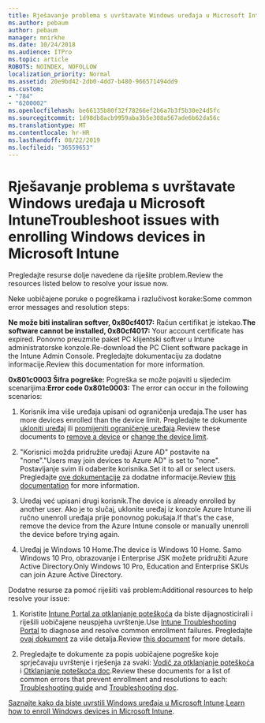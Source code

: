 ```yaml
---
title: Rješavanje problema s uvrštavate Windows uređaja u Microsoft Intune
ms.author: pebaum
author: pebaum
manager: mnirkhe
ms.date: 10/24/2018
ms.audience: ITPro
ms.topic: article
ROBOTS: NOINDEX, NOFOLLOW
localization_priority: Normal
ms.assetid: 20e9bd42-2db0-4dd7-b480-966571494dd9
ms.custom:
- "784"
- "6200002"
ms.openlocfilehash: be66135b80f32f78266ef2b6a7b3f5b30e24d5fc
ms.sourcegitcommit: 1d98db8acb9959aba3b5e308a567ade6b62da56c
ms.translationtype: MT
ms.contentlocale: hr-HR
ms.lasthandoff: 08/22/2019
ms.locfileid: "36559653"
---
```

# <a name="troubleshoot-issues-with-enrolling-windows-devices-in-microsoft-intune"></a><span data-ttu-id="3511d-102">Rješavanje problema s uvrštavate Windows uređaja u Microsoft Intune</span><span class="sxs-lookup"><span data-stu-id="3511d-102">Troubleshoot issues with enrolling Windows devices in Microsoft Intune</span></span>

<span data-ttu-id="3511d-103">Pregledajte resurse dolje navedene da riješite problem.</span><span class="sxs-lookup"><span data-stu-id="3511d-103">Review the resources listed below to resolve your issue now.</span></span>
  
<span data-ttu-id="3511d-104">Neke uobičajene poruke o pogreškama i razlučivost korake:</span><span class="sxs-lookup"><span data-stu-id="3511d-104">Some common error messages and resolution steps:</span></span>
  
 <span data-ttu-id="3511d-105">**Ne može biti instaliran softver, 0x80cf4017:** Račun certifikat je istekao.</span><span class="sxs-lookup"><span data-stu-id="3511d-105">**The software cannot be installed, 0x80cf4017:** Your account certificate has expired.</span></span> <span data-ttu-id="3511d-106">Ponovno preuzmite paket PC klijentski softver u Intune administratorske konzole.</span><span class="sxs-lookup"><span data-stu-id="3511d-106">Re-download the PC Client software package in the Intune Admin Console.</span></span> <span data-ttu-id="3511d-107">Pregledajte dokumentaciju za dodatne informacije.</span><span class="sxs-lookup"><span data-stu-id="3511d-107">Review this documentation for more information.</span></span>
  
 <span data-ttu-id="3511d-108">**0x801c0003 Šifra pogreške:** Pogreška se može pojaviti u sljedećim scenarijima:</span><span class="sxs-lookup"><span data-stu-id="3511d-108">**Error code 0x801c0003:** The error can occur in the following scenarios:</span></span>
  
1. <span data-ttu-id="3511d-109">Korisnik ima više uređaja upisani od ograničenja uređaja.</span><span class="sxs-lookup"><span data-stu-id="3511d-109">The user has more devices enrolled than the device limit.</span></span> <span data-ttu-id="3511d-110">Pregledajte te dokumente [ukloniti uređaj](https://docs.microsoft.com/intune/devices-wipe) ili [promijeniti ograničenje uređaja](https://docs.microsoft.com/intune/enrollment-restrictions-set#set-device-limit-restrictions).</span><span class="sxs-lookup"><span data-stu-id="3511d-110">Review these documents to [remove a device](https://docs.microsoft.com/intune/devices-wipe) or [change the device limit](https://docs.microsoft.com/intune/enrollment-restrictions-set#set-device-limit-restrictions).</span></span>

2. <span data-ttu-id="3511d-111">"Korisnici možda pridružite uređaji Azure AD" postavite na "none".</span><span class="sxs-lookup"><span data-stu-id="3511d-111">"Users may join devices to Azure AD" is set to "none".</span></span> <span data-ttu-id="3511d-112">Postavljanje svim ili odaberite korisnika.</span><span class="sxs-lookup"><span data-stu-id="3511d-112">Set it to all or select users.</span></span> <span data-ttu-id="3511d-113">Pregledajte [ove dokumentacije](https://docs.microsoft.com/azure/active-directory/device-management-azure-portal#configure-device-settings) za dodatne informacije.</span><span class="sxs-lookup"><span data-stu-id="3511d-113">Review [this documentation](https://docs.microsoft.com/azure/active-directory/device-management-azure-portal#configure-device-settings) for more information.</span></span>

3. <span data-ttu-id="3511d-114">Uređaj već upisani drugi korisnik.</span><span class="sxs-lookup"><span data-stu-id="3511d-114">The device is already enrolled by another user.</span></span> <span data-ttu-id="3511d-115">Ako je to slučaj, uklonite uređaj iz konzole Azure Intune ili ručno unenroll uređaja prije ponovnog pokušaja.</span><span class="sxs-lookup"><span data-stu-id="3511d-115">If that's the case, remove the device from the Azure Intune console or manually unenroll the device before trying again.</span></span>

4. <span data-ttu-id="3511d-116">Uređaj je Windows 10 Home.</span><span class="sxs-lookup"><span data-stu-id="3511d-116">The device is Windows 10 Home.</span></span> <span data-ttu-id="3511d-117">Samo Windows 10 Pro, obrazovanje i Enterprise JSK možete pridružiti Azure Active Directory.</span><span class="sxs-lookup"><span data-stu-id="3511d-117">Only Windows 10 Pro, Education and Enterprise SKUs can join Azure Active Directory.</span></span>

<span data-ttu-id="3511d-118">Dodatne resurse za pomoć riješiti vaš problem:</span><span class="sxs-lookup"><span data-stu-id="3511d-118">Additional resources to help resolve your issue:</span></span>
  
1. <span data-ttu-id="3511d-119">Koristite [Intune Portal za otklanjanje poteškoća](https://devicemanagement.microsoft.com/#blade/Microsoft_Intune_DeviceSettings/TroubleshootBlade) da biste dijagnosticirali i riješili uobičajene neuspjeha uvrštenje.</span><span class="sxs-lookup"><span data-stu-id="3511d-119">Use [Intune Troubleshooting Portal](https://devicemanagement.microsoft.com/#blade/Microsoft_Intune_DeviceSettings/TroubleshootBlade) to diagnose and resolve common enrollment failures.</span></span> <span data-ttu-id="3511d-120">Pregledajte [ovaj dokument](https://docs.microsoft.com/intune/help-desk-operators) za više detalja.</span><span class="sxs-lookup"><span data-stu-id="3511d-120">Review [this document](https://docs.microsoft.com/intune/help-desk-operators) for more details.</span></span>

2. <span data-ttu-id="3511d-121">Pregledajte te dokumente za popis uobičajene pogreške koje sprječavaju uvrštenje i rješenja za svaki: [Vodič za otklanjanje poteškoća](https://support.microsoft.com/help/4089533/troubleshooting-windows-device-enrollment-problems-in-microsoft-intune) i [Otklanjanje poteškoća doc](https://docs.microsoft.com/intune-classic/troubleshoot/troubleshoot-device-enrollment-in-intune).</span><span class="sxs-lookup"><span data-stu-id="3511d-121">Review these documents for a list of common errors that prevent enrollment and resolutions to each: [Troubleshooting guide](https://support.microsoft.com/help/4089533/troubleshooting-windows-device-enrollment-problems-in-microsoft-intune) and [Troubleshooting doc](https://docs.microsoft.com/intune-classic/troubleshoot/troubleshoot-device-enrollment-in-intune).</span></span>

<span data-ttu-id="3511d-122">[Saznajte kako da biste uvrstili Windows uređaja u Microsoft Intune](https://docs.microsoft.com/intune/windows-enroll).</span><span class="sxs-lookup"><span data-stu-id="3511d-122">[Learn how to enroll Windows devices in Microsoft Intune](https://docs.microsoft.com/intune/windows-enroll).</span></span>
